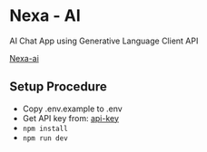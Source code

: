 # Nexa - AI

AI Chat App using Generative Language Client API

[Nexa-ai](https://nexaai.vercel.app/)

## Setup Procedure

- Copy .env.example to .env
- Get API key from: [api-key](https://aistudio.google.com/app/apikey)
- `npm install`
- `npm run dev`
